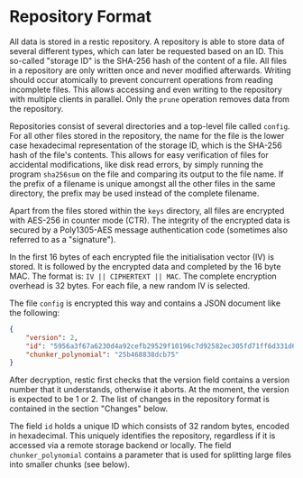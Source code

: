 # Repository Format

All data is stored in a restic repository. A repository is able to store data of
several different types, which can later be requested based on an ID. This
so-called "storage ID" is the SHA-256 hash of the content of a file. All files
in a repository are only written once and never modified afterwards. Writing
should occur atomically to prevent concurrent operations from reading incomplete
files. This allows accessing and even writing to the repository with multiple
clients in parallel. Only the `prune` operation removes data from the
repository.

Repositories consist of several directories and a top-level file called
`config`. For all other files stored in the repository, the name for the file is
the lower case hexadecimal representation of the storage ID, which is the
SHA-256 hash of the file's contents. This allows for easy verification of files
for accidental modifications, like disk read errors, by simply running the
program `sha256sum` on the file and comparing its output to the file name. If
the prefix of a filename is unique amongst all the other files in the same
directory, the prefix may be used instead of the complete filename.

Apart from the files stored within the `keys` directory, all files are encrypted
with AES-256 in counter mode (CTR). The integrity of the encrypted data is
secured by a Poly1305-AES message authentication code (sometimes also referred
to as a "signature").

In the first 16 bytes of each encrypted file the initialisation vector (IV) is
stored. It is followed by the encrypted data and completed by the 16 byte MAC.
The format is: `IV || CIPHERTEXT || MAC`. The complete encryption overhead is 32
bytes. For each file, a new random IV is selected.

The file `config` is encrypted this way and contains a JSON document like the
following:

```json
{
    "version": 2,
    "id": "5956a3f67a6230d4a92cefb29529f10196c7d92582ec305fd71ff6d331d6271b",
    "chunker_polynomial": "25b468838dcb75"
}
```

After decryption, restic first checks that the version field contains a version
number that it understands, otherwise it aborts. At the moment, the version is
expected to be 1 or 2. The list of changes in the repository format is contained
in the section "Changes" below.

The field `id` holds a unique ID which consists of 32 random bytes, encoded in
hexadecimal. This uniquely identifies the repository, regardless if it is
accessed via a remote storage backend or locally. The field `chunker_polynomial`
contains a parameter that is used for splitting large files into smaller chunks
(see below).
